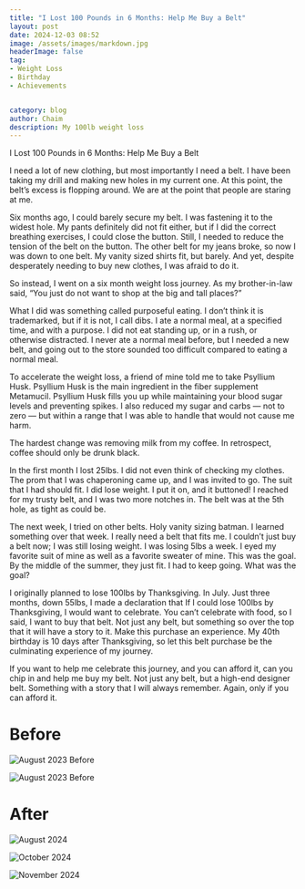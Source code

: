 ```yaml
---
title: "I Lost 100 Pounds in 6 Months: Help Me Buy a Belt"
layout: post
date: 2024-12-03 08:52
image: /assets/images/markdown.jpg
headerImage: false
tag:
- Weight Loss
- Birthday
- Achievements


category: blog
author: Chaim
description: My 100lb weight loss
---
```




I Lost 100 Pounds in 6 Months: Help Me Buy a Belt

I need a lot of new clothing, but most importantly I need a belt. I have been taking my drill and making new holes in my current one. At this point, the belt’s excess is flopping around. We are at the point that people are staring at me. 

Six months ago, I could barely secure my belt. I was fastening it to the widest hole. My pants definitely did not fit either, but if I did the correct breathing exercises, I could close the button. Still, I needed to reduce the tension of the belt on the button. The other belt for my jeans broke, so now I was down to one belt. My vanity sized shirts fit, but barely. And yet, despite desperately needing to buy new clothes, I was afraid to do it.


So instead, I went on a six month weight loss journey. As my brother-in-law said, “You just do not want to shop at the big and tall places?”

What I did was something called purposeful eating. I don’t think it is trademarked, but if it is not, I call dibs. I ate a normal meal, at a specified time, and with a purpose. I did not eat standing up, or in a rush, or otherwise distracted. I never ate a normal meal before, but I needed a new belt, and going out to the store sounded too difficult compared to eating a normal meal. 

To accelerate the weight loss, a friend of mine told me to take Psyllium Husk. Psyllium Husk is the main ingredient in the fiber supplement Metamucil. Psyllium Husk fills you up while maintaining your blood sugar levels and preventing spikes. I also reduced my sugar and carbs — not to zero — but within a range that I was able to handle that would not cause me harm. 

The hardest change was removing milk from my coffee. In retrospect, coffee should only be drunk black. 

In the first month I lost 25lbs. I did not even think of checking my clothes. The prom that I was chaperoning came up, and I was invited to go. The suit that I had should fit. I did lose weight. I put it on, and it buttoned! I reached for my trusty belt, and I was two more notches in. The belt was at the 5th hole, as tight as could be. 

The next week, I tried on other belts. Holy vanity sizing batman. I learned something over that week. I really need a belt that fits me. I couldn’t just buy a belt now; I was still losing weight. I was losing 5lbs a week.  I eyed my favorite suit of mine as well as a favorite sweater of mine. This was the goal. By the middle of the summer, they just fit. I had to keep going. What was the goal?

I originally planned to lose 100lbs by Thanksgiving. In July. Just three months, down 55lbs, I made a declaration that If I could lose 100lbs by Thanksgiving, I would want to celebrate. You can’t celebrate with food, so I said, I want to buy that belt. Not just any belt, but something so over the top  that it will have a story to it. Make this purchase an experience. My 40th birthday is 10 days after Thanksgiving, so let this belt purchase be the culminating experience of my journey.


If you want to help me celebrate this journey, and you can afford it, can you chip in and help me buy my belt. Not just any belt, but a high-end designer belt. Something with a story that I will always remember. Again, only if you can afford it. 

# Before 

![August 2023 Before](/assets/images/before.jpg)

![August 2023 Before](/assets/images/before2.jpg)


# After
![August 2024](/assets/images/after.jpg)

![October 2024](/assets/images/october.jpg)

![November 2024](/assets/images/November.jpg)

	
